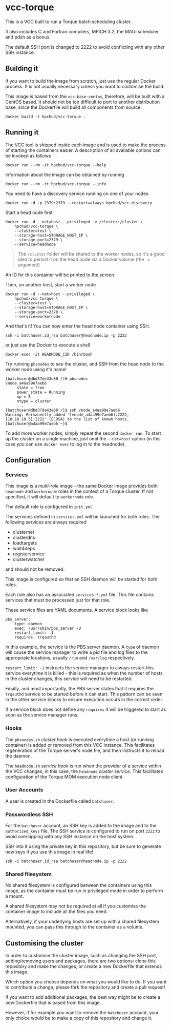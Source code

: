 # vcc-torque

This is a VCC built to run a Torque batch scheduling cluster.

It also includes C and Fortran compilers, MPICH 3.2, the MAUI scheduler and pdsh as a bonus.

The default SSH port is changed to 2222 to avoid conflicting with any other SSH instance.

## Building it

If you want to build the image from scratch, just use the regular Docker process. It is not usually necessary unless you want to customise the build.

This image is based from the `vcc-base-centos`, therefore, will be built with a CentOS based. It should not be too difficult to port to another distribution base, since the Dockerfile will build all components from source.

```
docker build -t hpchud/vcc-torque .
```

## Running it

The VCC tool is shipped inside each image and is used to make the process of starting the containers easier. A description of all available options can be invoked as follows

```
docker run --rm -it hpchud/vcc-torque --help
```

Information about the image can be obtained by running

```
docker run --rm -it hpchud/vcc-torque --info
```

You need to have a discovery service running on one of your nodes

```
docker run -d -p 2379:2379 --restart=always hpchud/vcc-discovery
```

Start a head node first

```
docker run -d --net=host --privileged -v /cluster:/cluster \
    hpchud/vcc-torque \
    --cluster=test \
    --storage-host=STORAGE_HOST_IP \
    --storage-port=2379 \
    --service=headnode
```

> The `/cluster` folder will be shared to the worker nodes, so it's a good idea to persist it on the head node via a Docker volume (the `-v` argument)

An ID for this container will be printed to the screen.

Then, on another host, start a worker node

```
docker run -d --net=host --privileged \
    hpchud/vcc-torque \
    --cluster=test \
    --storage-host=STORAGE_HOST_IP \
    --storage-port=2379 \
    --service=workernode
```

And that's it! You can now enter the head node container using SSH.

```
ssh -i batchuser.id_rsa batchuser@headnode.ip -p 2222
```

or just use the Docker to execute a shell

```
docker exec -it HEADNODE_CID /bin/bash
```

Try running `pbsnodes` to see the cluster, and SSH from the head node to the worker node using it's name!

```
[batchuser@dbd37de43e80 /]# pbsnodes
vnode_a4aa99e7aeb6
     state = free
     power_state = Running
     np = 8
     ntype = cluster
     ...
[batchuser@dbd37de43e80 /]$ ssh vnode_a4aa99e7aeb6
Warning: Permanently added '[vnode_a4aa99e7aeb6]:2222,[10.10.10.3]:2222' (ECDSA) to the list of known hosts.
[batchuser@a4aa99e7aeb6 ~]$
```

To add more worker nodes, simply repeat the second `docker run`. To start up the cluster on a single machine, just omit the `--net=host` option (in this case you can use `docker exec` to log in to the headnode).

## Configuration

### Services

This image is a *multi-role* image - the same Docker image provides both `headnode` and `workernode` roles in the context of a Torque cluster. If not specified, it will default to `workernode` role.

The default role is configured in `init.yml`.

The services defined in `services.yml` will be launched for both roles. The following services are always required

- clusternet
- clusterdns
- loadtargets
- wait4deps
- registerservice
- clusterwatcher

and should not be removed.

This image is configured so that an SSH daemon will be started for both roles.

Each role also has an associated `services-*.yml` file. This file contains services that must be processed just for that role.

These service files are YAML documents. A service block looks like

```
pbs_server:
    type: daemon
    exec: /usr/sbin/pbs_server -D
    restart_limit: -1
    requires: trqauthd
```

In this example, the service is the PBS server daemon. A `type` of daemon will cause the service manager to write a pid file and log files to the appropriate locations, usually `/run` and `/var/log` respectively. 

`restart_limit: -1` instructs the service manager to always restart this service everytime it is killed - this is required as when the number of hosts in the cluster changes, this service will need to be restarted.

Finally, and most importantly, the PBS server states that it requires the `trqauthd` service to be started before it can start. This pattern can be seen in the other service blocks to ensure execution occurs in the correct order.

If a service block does not define any `requires` it will be triggered to start as soon as the service manager runs.

### Hooks

The `pbsnodes.sh` *cluster hook* is executed everytime a host (or running container) is added or removed from this VCC instance. This facilitates regeneration of the Torque server's node file, and then instructs it to reload the daemon.

The `headnode.sh` *service hook* is run when the provider of a service within the VCC changes, in this case, the `headnode` *cluster service*. This facilitates configuration of the Torque MOM execution node client.

### User Accounts

A user is created in the Dockerfile called `batchuser`.

### Passwordless SSH

For the `batchuser` account, an SSH key is added to the image and to the `authorized_keys` file. The SSH service is configured to run on port `2222` to avoid overlapping with any SSH instance on the host system.

SSH into it using the private key in this repository, but be sure to generate new keys if you use this image in real life!

```
ssh -i batchuser.id_rsa batchuser@headnode.ip -p 2222
```

### Shared filesystem

No shared filesystem is configured between the containers using this image, as the container must be run in privileged mode in order to perform a mount. 

A shared filesystem may not be required at all if you customise the container image to include all the files you need.

Alternatively, if your underlying hosts are set up with a shared filesystem mounted, you can pass this through to the container as a volume.

## Customising the cluster

In order to customise the cluster image, such as changing the SSH port, adding/removing users and packages, there are two options: clone this repository and make the changes, or create a new Dockerfile that extends this image.

Which option you choose depends on what you would like to do. If you want to contribute a change, please fork the repository and create a pull request!

If you want to add additional packages, the best way might be to create a new Dockerfile that is based from this image.

However, if for example you want to remove the `batchuser` account, your only choice would be to make a copy of this repository and change it.
